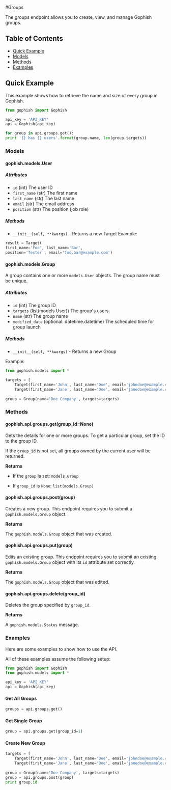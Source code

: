 #Groups

The groups endpoint allows you to create, view, and manage Gophish groups.

## Table of Contents

* [Quick Example](#quick-example)
* [Models](#models)
* [Methods](#methods)
* [Examples](#examples)

## Quick Example

This example shows how to retrieve the name and size of every group in Gophish.

``` python
from gophish import Gophish

api_key = 'API_KEY'
api = Gophish(api_key)

for group in api.groups.get():
print '{} has {} users'.format(group.name, len(group.targets))
```

### Models

#### gophish.models.User

##### Attributes

* `id` (int) The user ID
* `first_name` (str) The first name
* `last_name` (str) The last name
* `email` (str) The email address
* `position` (str) The position (job role)
##### Methods

* `__init__(self, **kwargs)` - Returns a new Target
Example:
``` python
result = Target(
first_name='Foo', last_name='Bar',
position='Tester', email='foo.bar@example.com')
```

#### gophish.models.Group

A group contains one or more `models.User` objects. The group name must be unique.

##### Attributes

* `id` (int) The group ID
* `targets` (list(models.User)) The group's users
* `name` (str) The group name
* `modified_date` (optional: datetime.datetime) The scheduled time for group launch

##### Methods

* `__init__(self, **kwargs)` - Returns a new Group

Example:

``` python
from gophish.models import *

targets = [
    Target(first_name='John', last_name='Doe', email='johndoe@example.com'),
    Target(first_name='Jane', last_name='Doe', email='janedoe@example.com')]
        
group = Group(name='Doe Company', targets=targets)
```

### Methods

#### gophish.api.groups.get(group_id=None)

Gets the details for one or more groups. To get a particular group, set the ID to the group ID.

If the `group_id` is not set, all groups owned by the current user will be returned.

**Returns**

* If the `group` is set: `models.Group`

* If `group_id` is `None`: `list(models.Group)`

#### gophish.api.groups.post(group)

Creates a new group. This endpoint requires you to submit a `gophish.models.Group` object.

**Returns**

The `gophish.models.Group` object that was created.

#### gophish.api.groups.put(group)

Edits an existing group. This endpoint requires you to submit an existing `gophish.models.Group` object with its `id` attribute set correctly.

**Returns**

The `gophish.models.Group` object that was edited.

#### gophish.api.groups.delete(group_id)

Deletes the group specified by `group_id`.

**Returns**

A `gophish.models.Status` message.

### Examples

Here are some examples to show how to use the API.

All of these examples assume the following setup:

``` python
from gophish import Gophish
from gophish.models import *

api_key = 'API_KEY'
api = Gophish(api_key)
```

#### Get All Groups

``` python
groups = api.groups.get()
```

#### Get Single Group

``` python
group = api.groups.get(group_id=1)
```

#### Create New Group

``` python
targets = [
    Target(first_name='John', last_name='Doe', email='johndoe@example.com'),
    Target(first_name='Jane', last_name='Doe', email='janedoe@example.com')]
        
group = Group(name='Doe Company', targets=targets)
group = api.groups.post(group)
print group.id
```